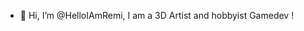 - 👋 Hi, I’m @HelloIAmRemi, I am a 3D Artist and hobbyist Gamedev !

<!---
HelloIAmRemi/HelloIAmRemi is a ✨ special ✨ repository because its `README.md` (this file) appears on your GitHub profile.
You can click the Preview link to take a look at your changes.
--->
